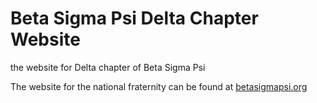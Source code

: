 # Beta Sigma Psi Delta Chapter Website

the website for Delta chapter of Beta Sigma Psi

The website for the national fraternity can be found at
[betasigmapsi.org](http://betasigmapsi.org)
